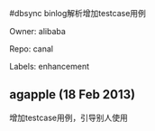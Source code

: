 #dbsync binlog解析增加testcase用例

Owner: alibaba

Repo: canal

Labels: enhancement 

## agapple (18 Feb 2013)

增加testcase用例，引导别人使用


